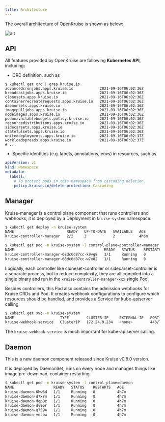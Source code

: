 ```yaml
---
title: Architecture
---
```


The overall architecture of OpenKruise is shown as below:

![alt](/img/docs/core-concepts/architecture.png)

## API

All features provided by OpenKruise are following **Kubernetes API**, including:

- CRD definition, such as

```shell script
$ kubectl get crd | grep kruise.io
advancedcronjobs.apps.kruise.io            2021-09-16T06:02:36Z
broadcastjobs.apps.kruise.io               2021-09-16T06:02:36Z
clonesets.apps.kruise.io                   2021-09-16T06:02:36Z
containerrecreaterequests.apps.kruise.io   2021-09-16T06:02:36Z
daemonsets.apps.kruise.io                  2021-09-16T06:02:36Z
imagepulljobs.apps.kruise.io               2021-09-16T06:02:36Z
nodeimages.apps.kruise.io                  2021-09-16T06:02:36Z
podunavailablebudgets.policy.kruise.io     2021-09-16T06:02:36Z
resourcedistributions.apps.kruise.io       2021-09-16T06:02:36Z
sidecarsets.apps.kruise.io                 2021-09-16T06:02:36Z
statefulsets.apps.kruise.io                2021-09-16T06:02:36Z
uniteddeployments.apps.kruise.io           2021-09-16T06:02:37Z
workloadspreads.apps.kruise.io             2021-09-16T06:02:37Z
# ...
```

- Specific identities (e.g. labels, annotations, envs) in resources, such as

```yaml
apiVersion: v1
kind: Namespace
metadata:
  labels:
    # To protect pods in this namespace from cascading deletion.
    policy.kruise.io/delete-protection: Cascading
```

## Manager

Kruise-manager is a control plane component that runs controllers and webhooks, it is deployed by a Deployment in `kruise-system` namespace.

```bash
$ kubectl get deploy -n kruise-system
NAME                        READY   UP-TO-DATE   AVAILABLE   AGE
kruise-controller-manager   2/2     2            2           4h6m

$ kubectl get pod -n kruise-system -l control-plane=controller-manager
NAME                                         READY   STATUS    RESTARTS   AGE
kruise-controller-manager-68dc6d87cc-k9vg8   1/1     Running   0          4h6m
kruise-controller-manager-68dc6d87cc-w7x82   1/1     Running   0          4h6m
```

<!-- It can be deployed as multiple replicas with Deployment, but only one of them could become leader and start working, others will keep retrying to acquire the lock. -->

Logically, each controller like cloneset-controller or sidecarset-controller is a separate process, but to reduce complexity, they are all compiled into a single binary and run in the `kruise-controller-manager-xxx` single Pod.

Besides controllers, this Pod also contains the admission webhooks for Kruise CRDs and Pod. It creates webhook configurations to configure which resources should be handled, and provides a Service for kube-apiserver calling.

```bash
$ kubectl get svc -n kruise-system
NAME                     TYPE        CLUSTER-IP     EXTERNAL-IP   PORT(S)   AGE
kruise-webhook-service   ClusterIP   172.24.9.234   <none>        443/TCP   4h9m
```

The `kruise-webhook-service` is much important for kube-apiserver calling.

## Daemon

This is a new daemon component released since Kruise v0.8.0 version.

It is deployed by DaemonSet, runs on every node and manages things like image pre-download, container restarting.

```bash
$ kubectl get pod -n kruise-system -l control-plane=daemon
NAME                  READY   STATUS    RESTARTS   AGE
kruise-daemon-6hw6d   1/1     Running   0          4h7m
kruise-daemon-d7xr4   1/1     Running   0          4h7m
kruise-daemon-dqp8z   1/1     Running   0          4h7m
kruise-daemon-dv96r   1/1     Running   0          4h7m
kruise-daemon-q7594   1/1     Running   0          4h7m
kruise-daemon-vnsbw   1/1     Running   0          4h7m
```
